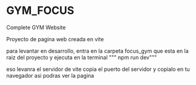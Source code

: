 # GYM_FOCUS
 Complete GYM Website

 Proyecto de pagina web creada en vite

para levantar en desarrollo, entra en la carpeta focus_gym que esta en la raiz del proyecto y ejecuta en la terminal
""" npm run dev"""

eso levanra el servidor de vite copia el puerto del servidor y copialo en tu navegador
asi podras ver la pagina
